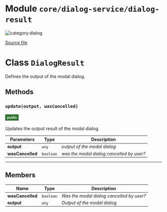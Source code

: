 # Module `core/dialog-service/dialog-result`

![category:dialog](https://img.shields.io/badge/category-dialog-blue.svg?style=flat-square)



[Source file](..\src\core\dialog-service\dialog-result.js)

# Class `DialogResult`

Defines the output of the modal dialog.

## Methods

### `update(output, wasCancelled)`

![modifier: public](images/badges/modifier-public.png)

Updates the output result of the modal dialog.

Parameters | Type | Description
--- | --- | ---
__output__ | `any` | *output of the modal dialog*
__wasCancelled__ | `boolean` | *was the modal dialog cancelled by user?*

---

## Members

Name | Type | Description
--- | --- | ---
__wasCancelled__ | `boolean` | *Was the modal dialog cancelled by user?*
__output__ | `any` | *Output of the modal dialog*
